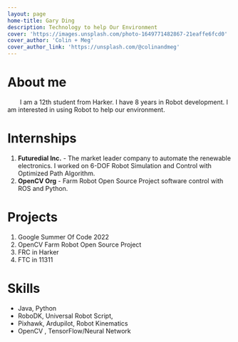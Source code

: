 ```yaml
---
layout: page
home-title: Gary Ding 
description: Technology to help Our Environment
cover: 'https://images.unsplash.com/photo-1649771482867-21eaffe6fcd0'
cover_author: 'Colin + Meg'
cover_author_link: 'https://unsplash.com/@colinandmeg'
---
```


# About me

&emsp;&emsp;I am a 12th student from Harker. I have 8 years in Robot development. I am interested in using Robot to help our environment.

# Internships

1. **Futuredial Inc.** - The market leader company to automate the renewable electronics. I worked on 6-DOF Robot Simulation and Control with Optimized Path Algorithm. 
2. **OpenCV Org** -  Farm Robot Open Source Project software control with ROS and Python.


# Projects

1. Google Summer Of Code 2022 
2. OpenCV Farm Robot Open Source Project
3. FRC in Harker
4. FTC in 11311

# Skills

- Java, Python
- RoboDK, Universal Robot Script,
- Pixhawk, Ardupilot, Robot Kinematics 
- OpenCV , TensorFlow/Neural Network

